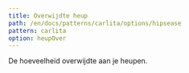 ```yaml
---
title: Overwijdte heup
path: /en/docs/patterns/carlita/options/hipsease
pattern: carlita
option: heupOver
---
```


De hoeveelheid overwijdte aan je heupen.